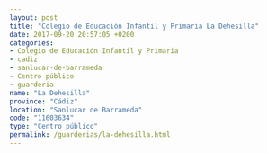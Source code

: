 ```yaml
---
layout: post
title: "Colegio de Educación Infantil y Primaria La Dehesilla"
date: 2017-09-20 20:57:05 +0200
categories:
- Colegio de Educación Infantil y Primaria
- cadiz
- sanlucar-de-barrameda
- Centro público
- guarderia
name: "La Dehesilla"
province: "Cádiz"
location: "Sanlucar de Barrameda"
code: "11603634"
type: "Centro público"
permalink: /guarderias/la-dehesilla.html
---
```

